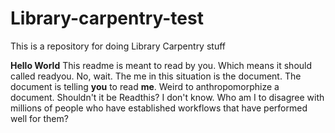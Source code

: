 # Library-carpentry-test
This is a repository for doing Library Carpentry stuff

**Hello World**
This readme is meant to read by you. Which means it should called readyou. No, wait. The me in this situation is the document. The document is telling **you** to read **me**. Weird to anthropomorphize a document. Shouldn't it be Readthis? I don't know. Who am I to disagree with millions of people who have established workflows that have performed well for them?
